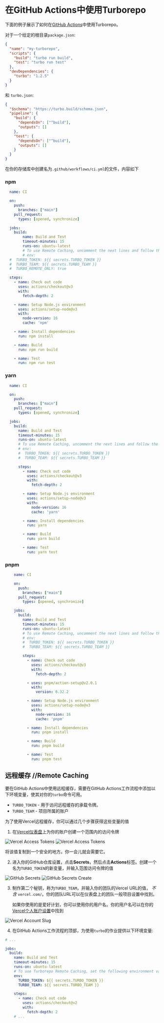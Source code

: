 
# 在GitHub Actions中使用Turborepo

下面的例子展示了如何在[GitHub Actions](https://github.com/features/actions)中使用Turborepo。

对于一个给定的根目录`package.json`:

```json
{
  "name": "my-turborepo",
  "scripts": {
    "build": "turbo run build",
    "test": "turbo run test"
  },
  "devDependencies": {
    "turbo": "1.2.5"
  }
}
```

和 `turbo.json`:

```json
{
  "$schema": "https://turbo.build/schema.json",
  "pipeline": {
    "build": {
      "dependsOn": ["^build"],
      "outputs": []
    },
    "test": {
      "dependsOn": ["^build"],
      "outputs": []
    }
  }
}
```

在你的存储库中创建名为`.github/workflows/ci.yml`的文件，内容如下

### npm
```yaml
  name: CI

  on:
    push:
      branches: ["main"]
    pull_request:
      types: [opened, synchronize]

  jobs:
    build:
        name: Build and Test
        timeout-minutes: 15
        runs-on: ubuntu-latest
        # To use Remote Caching, uncomment the next lines and follow the steps below.
        # env:
  #  TURBO_TOKEN: ${{ secrets.TURBO_TOKEN }}
  #  TURBO_TEAM: ${{ secrets.TURBO_TEAM }}
  #  TURBO_REMOTE_ONLY: true

  steps:
    - name: Check out code
      uses: actions/checkout@v3
      with:
        fetch-depth: 2

    - name: Setup Node.js environment
      uses: actions/setup-node@v3
      with:
        node-version: 16
        cache: 'npm'

    - name: Install dependencies
      run: npm install

    - name: Build
      run: npm run build

    - name: Test
      run: npm run test
```

### yarn
```yaml
  name: CI

  on:
    push:
      branches: ["main"]
    pull_request:
      types: [opened, synchronize]

  jobs:
    build:
      name: Build and Test
      timeout-minutes: 15
      runs-on: ubuntu-latest
      # To use Remote Caching, uncomment the next lines and follow the steps below.
      # env:
      #  TURBO_TOKEN: ${{ secrets.TURBO_TOKEN }}
      #  TURBO_TEAM: ${{ secrets.TURBO_TEAM }}

      steps:
        - name: Check out code
          uses: actions/checkout@v3
          with:
            fetch-depth: 2

        - name: Setup Node.js environment
          uses: actions/setup-node@v3
          with:
            node-version: 16
            cache: 'yarn'

        - name: Install dependencies
          run: yarn

        - name: Build
          run: yarn build

        - name: Test
          run: yarn test
```

### pnpm
```yaml
    name: CI

    on:
      push:
        branches: ["main"]
      pull_request:
        types: [opened, synchronize]

    jobs:
      build:
        name: Build and Test
        timeout-minutes: 15
        runs-on: ubuntu-latest
        # To use Remote Caching, uncomment the next lines and follow the steps below.
        # env:
        #  TURBO_TOKEN: ${{ secrets.TURBO_TOKEN }}
        #  TURBO_TEAM: ${{ secrets.TURBO_TEAM }}

        steps:
          - name: Check out code
            uses: actions/checkout@v3
            with:
              fetch-depth: 2

          - uses: pnpm/action-setup@v2.0.1
            with:
              version: 6.32.2

          - name: Setup Node.js environment
            uses: actions/setup-node@v3
            with:
              node-version: 16
              cache: 'pnpm'

          - name: Install dependencies
            run: pnpm install

          - name: Build
            run: pnpm build

          - name: Test
            run: pnpm test
```

## 远程缓存 //Remote Caching

要在GitHub Actions中使用远程缓存，需要在GitHub Actions工作流程中添加以下环境变量，使其对你的`turbo`命令可用。

- `TURBO_TOKEN` - 用于访问远程缓存的承载令牌。
- `TURBO_TEAM` - 项目所属的账户

为了使用Vercel远程缓存，你可以通过几个步骤获得这些变量的值

1. 在[Vercel仪表盘](https://vercel.com/account/tokens)上为你的账户创建一个范围内的访问令牌

![Vercel Access Tokens](https://turbo.build/_next/image?url=%2F_next%2Fstatic%2Fmedia%2Fvercel-tokens.2a1aed6c.png&w=3840&q=75)
![Vercel Access Tokens](https://turbo.build/_next/image?url=%2F_next%2Fstatic%2Fmedia%2Fvercel-create-token.0d4b01c1.png&w=3840&q=75)

将该值复制到一个安全的地方。你一会儿就会需要它。

2. 进入你的GitHub仓库设置，点击**Secrets**，然后点击**Actions**标签。创建一个名为`TURBO_TOKEN`的新变量，并输入范围访问令牌的值

![GitHub Secrets](/images/docs/github-actions-secrets.png)
![GitHub Secrets Create](/images/docs/github-actions-create-secret.png)

3. 制作第二个秘钥，称为`TURBO_TEAM`，并输入你的团队的Vercel URL的值， _不含_ `vercel.com/`。你的团队URL可以在仪表盘上的团队一般项目设置中找到。

   如果你使用的是爱好计划，你可以使用你的用户名。你的用户名可以在你的[Vercel个人账户设置](https://vercel.com/account)中找到

![Vercel Account Slug](https://turbo.build/_next/image?url=%2F_next%2Fstatic%2Fmedia%2Fvercel-slug.20565060.png&w=1200&q=75)

4. 在GitHub Actions工作流程的顶部，为使用`turbo`的作业提供以下环境变量:

```yaml
# ...

jobs:
  build:
    name: Build and Test
    timeout-minutes: 15
    runs-on: ubuntu-latest
    # To use Turborepo Remote Caching, set the following environment variables for the job.
    env:
      TURBO_TOKEN: ${{ secrets.TURBO_TOKEN }}
      TURBO_TEAM: ${{ secrets.TURBO_TEAM }}

    steps:
      - name: Check out code
        uses: actions/checkout@v2
        with:
          fetch-depth: 2
    # ...
```